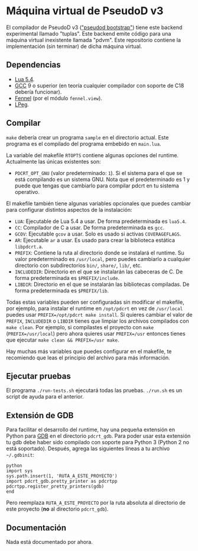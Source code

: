 # Máquina virtual de PseudoD v3 #

El compilador de PseudoD v3 (["pseudod bootstrap"][pdc3]) tiene este backend
experimental llamado "tuplas". Este backend emite código para una máquina
virtual inexistente llamada "pdvm". Este repositorio contiene la implementación
(sin terminar) de dicha máquina virtual.

## Dependencias ##

- [Lua 5.4][lua].
- [GCC][gcc] 9 o superior (en teoría cualquier compilador con soporte de C18
  debería funcionar).
- [Fennel][fennel] (por el módulo `fennel.view`).
- [LPeg][lpeg].

[fennel]: https://fennel-lang.org/
[lua]: https://www.lua.org/
[gcc]: https://gcc.gnu.org/
[lpeg]: http://www.inf.puc-rio.br/~roberto/lpeg/

## Compilar ##

`make` debería crear un programa `sample` en el directorio actual. Este
programa es el compilado del programa embebido en `main.lua`.

La variable del makefile `RTOPTS` contiene algunas opciones del
runtime. Actualmente las únicas existentes son:

- `PDCRT_OPT_GNU` (valor predeterminado: `1`). Si el sistema para el que se
  está compilando es un sistema GNU. Nota que el predeterminado es 1 y puede
  que tengas que cambiarlo para compilar pdcrt en tu sistema operativo.

El makefile también tiene algunas variables opcionales que puedes cambiar para
configurar distintos aspectos de la instalación:

- `LUA`: Ejecutable de Lua 5.4 a usar. De forma predeterminada es `lua5.4`.
- `CC`: Compilador de C a usar. De forma predeterminada es `gcc`.
- `GCOV`: Ejecutable `gcov` a usar. Solo es usado si activas `COVERAGEFLAGS`.
- `AR`: Ejecutable `ar` a usar. Es usado para crear la biblioteca estática
  `libpdcrt.a`.
- `PREFIX`: Contiene la ruta al directorio donde se instalará el runtime. Su
  valor predeterminado es `/usr/local`, pero puedes cambiarlo a cualquier
  directorio con subdirectorios `bin/`, `share/`, `lib/`, etc.
- `INCLUDEDIR`: Directorio en el que se instalarán las cabeceras de C. De forma
  predeterminada es `$PREFIX/include`.
- `LIBDIR`: Directorio en el que se instalarán las bibliotecas compiladas. De
  forma predeterminada es `$PREFIX/lib`.

Todas estas variables pueden ser configuradas sin modificar el makefile, por
ejemplo, para instalar el runtime en `/opt/pdcrt` en vez de `/usr/local` puedes
usar `PREFIX=/opt/pdcrt make install`. Si quieres cambiar el valor de `PREFIX`,
`INCLUDEDIR` o `LIBDIR` tienes que limpiar los archivos compilados con `make
clean`. Por ejemplo, si compilastes el proyecto con `make`
(`PREFIX=/usr/local`) pero ahora quieres usar `PREFIX=/usr` entonces tienes que
ejecutar `make clean && PREFIX=/usr make`.

Hay muchas más variables que puedes configurar en el makefile, te recomiendo
que leas el principio del archivo para más información.

## Ejecutar pruebas ##

El programa `./run-tests.sh` ejecutará todas las pruebas. `./run.sh` es un
script de ayuda para el anterior.

## Extensión de GDB ##

Para facilitar el desarrollo del runtime, hay una pequeña extensión en Python
para [GDB](https://sourceware.org/gdb/onlinedocs/gdb/index.html) en el
directorio `pdcrt_gdb`. Para poder usar esta extensión tu gdb debe haber sido
compilado con soporte para Python 3 (Python 2 no está soportado). Después,
agrega las siguientes líneas a tu archivo `~/.gdbinit`:

```gdb
python
import sys
sys.path.insert(1, 'RUTA_A_ESTE_PROYECTO')
import pdcrt_gdb.pretty_printer as pdcrtpp
pdcrtpp.register_pretty_printers(gdb)
end
```

Pero reemplaza `RUTA_A_ESTE_PROYECTO` por la ruta absoluta al directorio de
este proyecto (**no** al directorio `pdcrt_gdb`).

## Documentación ##

Nada está documentado por ahora.

[pdc3]: https://github.com/alinarezrangel/pseudod-v3
